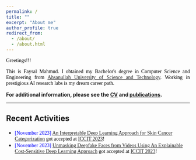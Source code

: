```yaml
---
permalink: /
title: ""
excerpt: "About me"
author_profile: true
redirect_from:
  - /about/
  - /about.html
---
```


<span style="color:black; font-family:Georgia">Greetings!!!</span>

<p style="text-align:justify; color:black; font-family:Georgia">This is Faysal Mahmud. I obtained my Bachelor's degree in Computer Science and Engineering from  
<a href="https://aust.edu/">Ahsanullah University of Science and Technology</a>. Working in prestigious AI research labs is my dream career path.
</p>

**For additional information, please see the [CV](https://faysal-md.github.io/faysal-mahmud.github.io/cv/) and [publications](https://faysal-md.github.io/faysal-mahmud.github.io/publications/).**

---

## Recent Activities

- <span style="font-family:Monaco; color:black;"><span style="color:Blue">[November 2023]</span> [An Interpretable Deep Learning Approach for Skin Cancer Categorization](https://arxiv.org/pdf/2312.10696.pdf) got accepted at [ICCIT 2023](https://iccit.org.bd/2023/)!</span>
- <span style="font-family:Monaco; color:black;"><span style="color:Blue">[November 2023]</span>
  [Unmasking Deepfake Faces from Videos Using An Explainable Cost-Sensitive Deep Learning Approach](https://arxiv.org/pdf/2312.10740.pdf) got accepted at [ICCIT 2023](https://iccit.org.bd/2023/)!</span>
